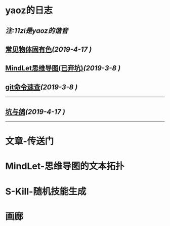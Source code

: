# yaoz的日志
_注:11zi是yaoz的谐音_
---

## [常见物体固有色](./source/intrinsic_color.md)_(2019-4-17 )_

## [MindLet思维导图(已弃坑)](./source/mindlet.md)_(2019-3-8 )_

## [git命令速查](./source/git.md)_(2019-3-8 )_

---

## [坑与鸽](./source/stand_pit_up.md)_(2019-4-17 )_

---

# 文章-传送门

# MindLet-思维导图的文本拓扑

# S-Kill-随机技能生成

# 画廊